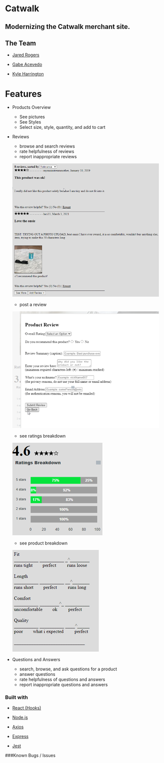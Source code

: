 # Catwalk
Modernizing the Catwalk merchant site.
---
## The Team
- [Jared Rogers](https://github.com/rogersjared)

- [Gabe Acevedo](https://github.com/gea2111)

- [Kyle Harrington](https://github.com/Relykon)

# Features
- Products Overview
   - See pictures
   - See Styles
   - Select size, style, quantity, and add to cart
  
- Reviews
   - browse and search reviews
   - rate helpfulness of reviews
   - report inappropriate reviews
   
   ![screenshot of Reviews](/screenshots/reviews.png?raw=true)
   
   - post a review

   ![screenshot of create-review-modal](/screenshots/addReviewModal.png?raw=true)
   
   - see ratings breakdown

   ![screenshot of Reviews](/screenshots/ratingsBreakdown.png?raw=true)

   - see product breakdown
   
   ![screenshot of Reviews](/screenshots/featureBreakdown.png?raw=true)
   
- Questions and Answers
   - search, browse, and ask questions for a product
   - answer questions
   - rate helpfulness of questions and answers
   - report inappropriate questions and answers
    



### Built with

- [React (Hooks)](https://reactjs.org/)

- [Node.js](https://nodejs.org/en/)

- [Axios](https://www.npmjs.com/package/axios)

- [Express](https://expressjs.com/)

- [Jest](https://jestjs.io/)

###Known Bugs / Issues

